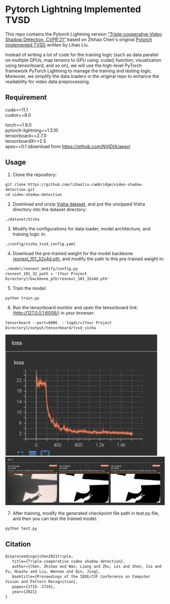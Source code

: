 # Pytorch Lightning Implemented TVSD

This repo contains the Pytorch Lightning version ["Triple-cooperative Video Shadow Detection, CVPR'21"](https://arxiv.org/pdf/2103.06533.pdf) based on Zhihao Chen's original [Pytorch implemented TVSD](https://github.com/eraserNut/ViSha) written by Lihao Liu.


Instead of writing a lot of code for the training logic (such as data parallel on multiple GPUs, map tensors to GPU using .cuda() function, visualization using tensorboard, and so on), we will use the high-level PyTorch framework PyTorch Lightning to manage the training and testing logic. Moreover, we simplify the data loaders in the original repo to enhance the readability for video data preprocessing.


## Requirement

cuda==11.1   
cudnn==8.0  

torch==1.9.0  
pytorch-lightning==1.5.10  
tensorboard==2.7.0  
tensorboardX==2.5  
apex==0.1   (download from https://github.com/NVIDIA/apex)  


## Usage

1. Clone the repository:

```shell
git clone https://github.com/lihaoliu-cambridge/video-shadow-detection.git
cd video-shadow-detection
```
   
2. Download and unzip [Visha dataset](https://erasernut.github.io/ViSha.html), and put the unzipped Visha directory into the dataset directory:
   
```shell
./dataset/Visha
```
   
3. Modify the configurations for data loader, model architecture, and training logic in:
      
```shell
./config/visha_tvsd_config.yaml
```

4. Download the pre-trained weight for the model backbone [resnext_101_32x4d.pth](https://drive.google.com/file/d/1dnH-IHwmu9xFPlyndqI6MfF4LvH6JKNQ/view), and modify the path to this pre-trained weight in:

```shell
./model/resnext_modify/config.py
resnext_101_32_path = '[Your Project Directory]/backbone_pth/resnext_101_32x4d.pth'
```
   
5. Train the model:
 
```shell
python train.py
```

6. Run the tensorboard monitor and open the tensorboard link: (http://127.0.0.1:6006/) in your browser:

```shell
tensorboard --port=6006  --logdir=[Your Project Directory]/output/tensorboard/tvsd_visha
```
<img src="https://github.com/lihaoliu-cambridge/lihaoliu-cambridge.github.io/blob/master/pic/papers/vsd_loss.jpg" width="480"/>  
<img src="https://github.com/lihaoliu-cambridge/lihaoliu-cambridge.github.io/blob/master/pic/papers/vsd_visualization.png" width="960"/>  

7. After training, modify the generated checkpoint file path in test.py file, and then you can test the trained model:
 
```shell
python test.py  
```


## Citation

```
@inproceedings{chen2021triple,
   title={Triple-cooperative video shadow detection},
   author={Chen, Zhihao and Wan, Liang and Zhu, Lei and Shen, Jia and Fu, Huazhu and Liu, Wennan and Qin, Jing},
   booktitle={Proceedings of the IEEE/CVF Conference on Computer Vision and Pattern Recognition},
   pages={2715--2724},
   year={2021}
}
```
